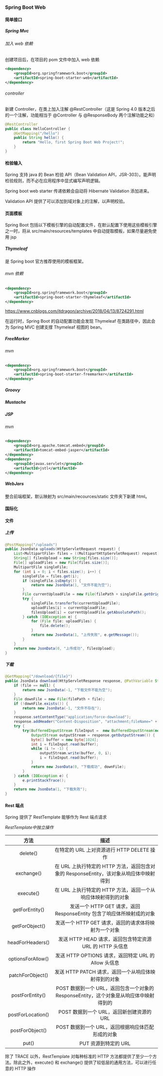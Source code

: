 ### Spring Boot Web

#### 简单接口

##### Spring Mvc

###### 加入 web 依赖

创建项目后，在项目的 pom 文件中加入 web 依赖

```xml
<dependency>
	<groupId>org.springframework.boot</groupId>
	<artifactId>spring-boot-starter-web</artifactId>
</dependency>
```

###### controller

新建 Controller，在类上加入注解 @RestController（这是 Spring 4.0 版本之后的一个注解，功能相当于 @Controller 与 @ResponseBody 两个注解功能之和）

```java
@RestController
public class HelloController {
    @GetMapping("/hello")
    public String hello() {
        return "Hello, first Spring Boot Web Project!";
    }
}
```

#### 检验输入

Spring 支持 java 的 Bean  检验 API（Bean Validation API，JSR-303）。能声明检验规则，而不必在应用程序中显式编写声明逻辑。

Spring boot web starter 传递依赖会自动将 Hibernate Validation 添加进来。

Validation API 提供了可以添加到域对象上的注解，以声明校验。

#### 页面模板

Spring Boot 包括以下模板引擎的自动配置文件，在默认配置下使用这些模板引擎之一时，将从 src/main/resources/templates 中自动提取模板，如果尽量避免使用 jsp

##### Thymeleaf

是 Spring boot 官方推荐使用的模板框架。 

###### mvn 依赖

```xml
<dependency>
	<groupId>org.springframework.boot</groupId>
	<artifactId>spring-boot-starter-thymeleaf</artifactId>
</dependency>
```

https://www.cnblogs.com/itdragon/archive/2018/04/13/8724291.html

在运行时，Spring Boot 的自动配置功能会发现 Thymeleaf 在类路径中，因此会为 Spring MVC 创建支撑 Thymeleaf 视图的 bean。

##### FreeMarker

###### mvn

```xml
<dependency>
	<groupId>org.springframework.boot</groupId>
	<artifactId>spring-boot-starter-freemarker</artifactId>
</dependency>
```

##### Groovy

##### Mustache

##### JSP

###### mvn

```xml
<dependency>
	<groupId>org.apache.tomcat.embed</groupId>
	<artifactId>tomcat-embed-jasper</artifactId>
</dependency>
<dependency>
	<groupId>javax.servlet</groupId>
	<artifactId>jstl</artifactId>
</dependency>
```

##### WebJars

整合前端框架，默认映射为 src/main/recources/static 文件夹下新建 html。

#### 国际化

#### 文件

##### 上传

```java
@PostMapping("/uploads")
public JsonData uploads(HttpServletRequest request) {
    List<MultipartFile> files = ((MultipartHttpServletRequest) request).getFiles("file");
    String[] filesUpload = new String[files.size()];
    File[] uploadFiles = new File[files.size()];
    MultipartFile singleFile;
    for (int i = 0; i < files.size(); i++) {
        singleFile = files.get(i);
        if (singleFile.isEmpty()) {
            return new JsonData(1, "文件不能为空");
        }
        File currentUploadFile = new File(filePath + singleFile.getOriginalFilename());
        try {
            singleFile.transferTo(currentUploadFile);
            uploadFiles[i] = currentUploadFile;
            filesUpload[i] = currentUploadFile.getAbsolutePath();
        } catch (IOException e) {
            for (File file: uploadFiles) {
                file.delete();
            }
            return new JsonData(1, "上传失败", e.getMessage());
        }
    }
    return new JsonData(0, "上传成功", filesUpload);
}
```

##### 下载

```java
@GetMapping("/download/{file}")
public JsonData download(HttpServletResponse response, @PathVariable String file) {
    if (file == null) {
        return new JsonData(-1, "下载文件不能为空");
    }
    File downFile = new File(filePath + file);
    if (!downFile.exists()) {
        return new JsonData(-1, "文件不存在");
    }
    response.setContentType("application/force-download");
    response.addHeader("Content-Disposition", "attachment;fileName=" + file);
    try {
        try(BufferedInputStream fileInput =  new BufferedInputStream(new FileInputStream(downFile));
            OutputStream outputStream = response.getOutputStream()) {
            byte[] buffer = new byte[1024];
            int i = fileInput.read(buffer);
            while (i != -1) {
                outputStream.write(buffer, 0, i);
                i = fileInput.read(buffer);
            }
            return new JsonData(0, "下载成功", downFile);
        }
    } catch (IOException e) {
        e.printStackTrace();
    }
    return new JsonData(1, "下载失败");
}
```

#### Rest 端点

Spring 提供了 RestTemplate 能够作为 Rest 端点请求

*RestTemplate中独立操作*

|       方法        |                             描述                             |
| :---------------: | :----------------------------------------------------------: |
|     delete()      |          在特定的 URL 上对资源进行 HTTP DELETE 操作          |
|    exchange()     | 在 URL 上执行特定的 HTTP 方法，返回包含对象的 ResponseEntity，该对象从响应体中映射得到 |
|     execute()     | 在 URL 上执行特定的 HTTP 方法，返回一个从响应体映射得到的对象 |
|  getForEntity()   | 发送一个 HTTP GET 请求，返回 ResponseEntity 包含了响应体所映射成的对象 |
|  getForObject()   |     发送一个 HTTP GET 请求，返回的请求体将映射为一个对象     |
| headForHeaders()  |   发送 HTTP HEAD 请求，返回包含特定资源 URL 的 HTTP 头信息   |
| optionsForAllow() |     发送 HTTP OPTIONS 请求，返回特定 URL 的 Allow 头信息     |
| patchForObject()  |     发送 HTTP PATCH 请求，返回一个从响应体映射得到的对象     |
|  postForEntity()  | POST 数据到一个 URL，返回包含一个对象的 ResponseEntity，这个对象是从响应体中映射得到的 |
| postForLocation() |          POST 数据到一个 URL，返回新创建资源的 URL           |
|  postForObject()  |      POST 数据到一个 URL，返回根据响应体匹配形成的对象       |
|       put()       |                     PUT 资源到特定的 URL                     |

除了 TRACE 以外，RestTemplate 对每种标准的 HTTP 方法都提供了至少一个方法。除此之外，execute() 和 exchange() 提供了较低层的通用方法，可以进行任意的 HTTP 操作